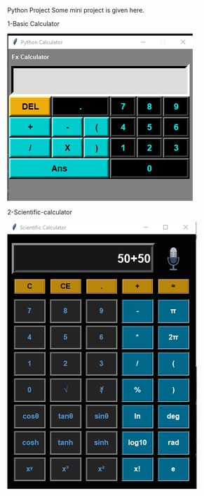 Python Project
Some mini project is given here.

1-Basic Calculator

![image alt](https://github.com/farhanaiubat95/Python-project-mini/blob/3a90c0739951fa3e68328db08712006a810490c5/1-Basic%20Calculator/basic-calculator.png)

2-Scientific-calculator

![image alt](https://github.com/farhanaiubat95/Python-project-mini/blob/ac27e5e96e0909bfe2af0bdd2ea393bcbf2eddd9/2-Scientific-calculator/scientific-cal.png)
